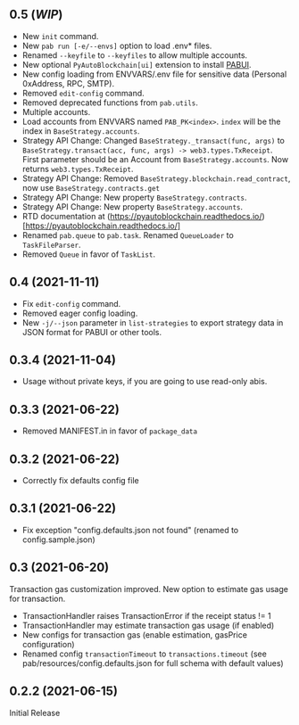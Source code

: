 ## 0.5 (***WIP***)

* New `init` command.
* New `pab run [-e/--envs]` option to load .env* files.
* Renamed `--keyfile` to `--keyfiles` to allow multiple accounts.
* New optional `PyAutoBlockchain[ui]` extension to install [PABUI](https://github.com/manuelpepe/PABUI).
* New config loading from ENVVARS/.env file for sensitive data (Personal 0xAddress, RPC, SMTP). 
* Removed `edit-config` command.
* Removed deprecated functions from `pab.utils`.
* Multiple accounts.
* Load accounts from ENVVARS named `PAB_PK<index>`. `index` will be the index in `BaseStrategy.accounts`.
* Strategy API Change: Changed `BaseStrategy._transact(func, args)` to `BaseStrategy.transact(acc, func, args) -> web3.types.TxReceipt`. First parameter should be an Account from `BaseStrategy.accounts`. Now returns `web3.types.TxReceipt`.
* Strategy API Change: Removed `BaseStrategy.blockchain.read_contract`, now use `BaseStrategy.contracts.get`
* Strategy API Change: New property `BaseStrategy.contracts`. 
* Strategy API Change: New property `BaseStrategy.accounts`. 
* RTD documentation at (https://pyautoblockchain.readthedocs.io/)[https://pyautoblockchain.readthedocs.io/]
* Renamed `pab.queue` to `pab.task`. Renamed `QueueLoader` to `TaskFileParser`. 
* Removed `Queue` in favor of `TaskList`.

## 0.4 (2021-11-11)

* Fix `edit-config` command.
* Removed eager config loading.
* New `-j/--json` parameter in `list-strategies` to export strategy data in JSON format for PABUI or other tools. 

## 0.3.4 (2021-11-04)

* Usage without private keys, if you are going to use read-only abis.

## 0.3.3 (2021-06-22)

* Removed MANIFEST.in in favor of `package_data`

## 0.3.2 (2021-06-22)

* Correctly fix defaults config file

## 0.3.1 (2021-06-22)

* Fix exception "config.defaults.json not found" (renamed to config.sample.json)

## 0.3 (2021-06-20)

Transaction gas customization improved. New option to estimate gas usage for transaction.

* TransactionHandler raises TransactionError if the receipt status != 1
* TransactionHandler may estimate transaction gas usage (if enabled)
* New configs for transaction gas (enable estimation, gasPrice configuration)
* Renamed config `transactionTimeout` to `transactions.timeout` (see pab/resources/config.defaults.json for full schema with default values)

## 0.2.2 (2021-06-15)

Initial Release